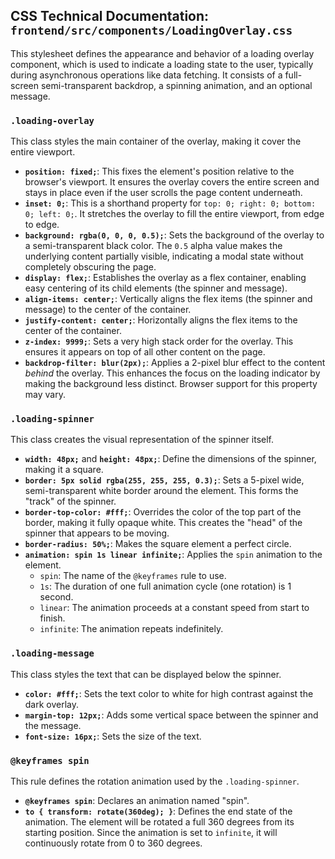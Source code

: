 ## CSS Technical Documentation: `frontend/src/components/LoadingOverlay.css`

This stylesheet defines the appearance and behavior of a loading overlay component, which is used to indicate a loading state to the user, typically during asynchronous operations like data fetching. It consists of a full-screen semi-transparent backdrop, a spinning animation, and an optional message.

### **`.loading-overlay`**

This class styles the main container of the overlay, making it cover the entire viewport.

-   **`position: fixed;`**: This fixes the element's position relative to the browser's viewport. It ensures the overlay covers the entire screen and stays in place even if the user scrolls the page content underneath.
-   **`inset: 0;`**: This is a shorthand property for `top: 0; right: 0; bottom: 0; left: 0;`. It stretches the overlay to fill the entire viewport, from edge to edge.
-   **`background: rgba(0, 0, 0, 0.5);`**: Sets the background of the overlay to a semi-transparent black color. The `0.5` alpha value makes the underlying content partially visible, indicating a modal state without completely obscuring the page.
-   **`display: flex;`**: Establishes the overlay as a flex container, enabling easy centering of its child elements (the spinner and message).
-   **`align-items: center;`**: Vertically aligns the flex items (the spinner and message) to the center of the container.
-   **`justify-content: center;`**: Horizontally aligns the flex items to the center of the container.
-   **`z-index: 9999;`**: Sets a very high stack order for the overlay. This ensures it appears on top of all other content on the page.
-   **`backdrop-filter: blur(2px);`**: Applies a 2-pixel blur effect to the content *behind* the overlay. This enhances the focus on the loading indicator by making the background less distinct. Browser support for this property may vary.

### **`.loading-spinner`**

This class creates the visual representation of the spinner itself.

-   **`width: 48px;`** and **`height: 48px;`**: Define the dimensions of the spinner, making it a square.
-   **`border: 5px solid rgba(255, 255, 255, 0.3);`**: Sets a 5-pixel wide, semi-transparent white border around the element. This forms the "track" of the spinner.
-   **`border-top-color: #fff;`**: Overrides the color of the top part of the border, making it fully opaque white. This creates the "head" of the spinner that appears to be moving.
-   **`border-radius: 50%;`**: Makes the square element a perfect circle.
-   **`animation: spin 1s linear infinite;`**: Applies the `spin` animation to the element.
    -   `spin`: The name of the `@keyframes` rule to use.
    -   `1s`: The duration of one full animation cycle (one rotation) is 1 second.
    -   `linear`: The animation proceeds at a constant speed from start to finish.
    -   `infinite`: The animation repeats indefinitely.

### **`.loading-message`**

This class styles the text that can be displayed below the spinner.

-   **`color: #fff;`**: Sets the text color to white for high contrast against the dark overlay.
-   **`margin-top: 12px;`**: Adds some vertical space between the spinner and the message.
-   **`font-size: 16px;`**: Sets the size of the text.

### **`@keyframes spin`**

This rule defines the rotation animation used by the `.loading-spinner`.

-   **`@keyframes spin`**: Declares an animation named "spin".
-   **`to { transform: rotate(360deg); }`**: Defines the end state of the animation. The element will be rotated a full 360 degrees from its starting position. Since the animation is set to `infinite`, it will continuously rotate from 0 to 360 degrees.
